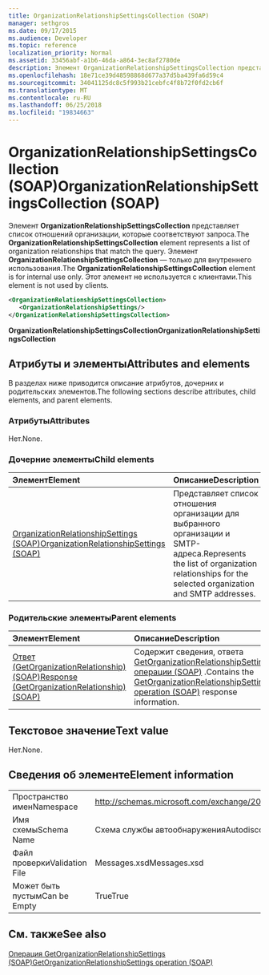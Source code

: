 ```yaml
---
title: OrganizationRelationshipSettingsCollection (SOAP)
manager: sethgros
ms.date: 09/17/2015
ms.audience: Developer
ms.topic: reference
localization_priority: Normal
ms.assetid: 33456abf-a1b6-46da-a864-3ec8af2780de
description: Элемент OrganizationRelationshipSettingsCollection представляет список отношений организации, которые соответствуют запроса. Элемент OrganizationRelationshipSettingsCollection — только для внутреннего использования. Этот элемент не используется с клиентами.
ms.openlocfilehash: 18e71ce39d48598868d677a37d5ba439fa6d59c4
ms.sourcegitcommit: 34041125dc8c5f993b21cebfc4f8b72f0fd2cb6f
ms.translationtype: MT
ms.contentlocale: ru-RU
ms.lasthandoff: 06/25/2018
ms.locfileid: "19834663"
---
```

# <a name="organizationrelationshipsettingscollection-soap"></a><span data-ttu-id="dda81-105">OrganizationRelationshipSettingsCollection (SOAP)</span><span class="sxs-lookup"><span data-stu-id="dda81-105">OrganizationRelationshipSettingsCollection (SOAP)</span></span>

<span data-ttu-id="dda81-106">Элемент **OrganizationRelationshipSettingsCollection** представляет список отношений организации, которые соответствуют запроса.</span><span class="sxs-lookup"><span data-stu-id="dda81-106">The **OrganizationRelationshipSettingsCollection** element represents a list of organization relationships that match the query.</span></span> <span data-ttu-id="dda81-107">Элемент **OrganizationRelationshipSettingsCollection** — только для внутреннего использования.</span><span class="sxs-lookup"><span data-stu-id="dda81-107">The **OrganizationRelationshipSettingsCollection** element is for internal use only.</span></span> <span data-ttu-id="dda81-108">Этот элемент не используется с клиентами.</span><span class="sxs-lookup"><span data-stu-id="dda81-108">This element is not used by clients.</span></span> 
  
```XML
<OrganizationRelationshipSettingsCollection>
   <OrganizationRelationshipSettings/>
</OrganizationRelationshipSettingsCollection>
```

 <span data-ttu-id="dda81-109">**OrganizationRelationshipSettingsCollection**</span><span class="sxs-lookup"><span data-stu-id="dda81-109">**OrganizationRelationshipSettingsCollection**</span></span>
## <a name="attributes-and-elements"></a><span data-ttu-id="dda81-110">Атрибуты и элементы</span><span class="sxs-lookup"><span data-stu-id="dda81-110">Attributes and elements</span></span>

<span data-ttu-id="dda81-111">В разделах ниже приводится описание атрибутов, дочерних и родительских элементов.</span><span class="sxs-lookup"><span data-stu-id="dda81-111">The following sections describe attributes, child elements, and parent elements.</span></span>
  
### <a name="attributes"></a><span data-ttu-id="dda81-112">Атрибуты</span><span class="sxs-lookup"><span data-stu-id="dda81-112">Attributes</span></span>

<span data-ttu-id="dda81-113">Нет.</span><span class="sxs-lookup"><span data-stu-id="dda81-113">None.</span></span>
  
### <a name="child-elements"></a><span data-ttu-id="dda81-114">Дочерние элементы</span><span class="sxs-lookup"><span data-stu-id="dda81-114">Child elements</span></span>

|<span data-ttu-id="dda81-115">**Элемент**</span><span class="sxs-lookup"><span data-stu-id="dda81-115">**Element**</span></span>|<span data-ttu-id="dda81-116">**Описание**</span><span class="sxs-lookup"><span data-stu-id="dda81-116">**Description**</span></span>|
|:-----|:-----|
|[<span data-ttu-id="dda81-117">OrganizationRelationshipSettings (SOAP)</span><span class="sxs-lookup"><span data-stu-id="dda81-117">OrganizationRelationshipSettings (SOAP)</span></span>](organizationrelationshipsettings-soap.md) <br/> |<span data-ttu-id="dda81-118">Представляет список отношения организации для выбранного организации и SMTP-адреса.</span><span class="sxs-lookup"><span data-stu-id="dda81-118">Represents the list of organization relationships for the selected organization and SMTP addresses.</span></span>  <br/> |
   
### <a name="parent-elements"></a><span data-ttu-id="dda81-119">Родительские элементы</span><span class="sxs-lookup"><span data-stu-id="dda81-119">Parent elements</span></span>

|<span data-ttu-id="dda81-120">**Элемент**</span><span class="sxs-lookup"><span data-stu-id="dda81-120">**Element**</span></span>|<span data-ttu-id="dda81-121">**Описание**</span><span class="sxs-lookup"><span data-stu-id="dda81-121">**Description**</span></span>|
|:-----|:-----|
|[<span data-ttu-id="dda81-122">Ответ (GetOrganizationRelationship) (SOAP)</span><span class="sxs-lookup"><span data-stu-id="dda81-122">Response (GetOrganizationRelationship) (SOAP)</span></span>](response-getorganizationrelationshipsoap.md) <br/> |<span data-ttu-id="dda81-123">Содержит сведения, ответа [GetOrganizationRelationshipSettings операции (SOAP)](getorganizationrelationshipsettings-operation-soap.md) .</span><span class="sxs-lookup"><span data-stu-id="dda81-123">Contains the [GetOrganizationRelationshipSettings operation (SOAP)](getorganizationrelationshipsettings-operation-soap.md) response information.</span></span>  <br/> |
   
## <a name="text-value"></a><span data-ttu-id="dda81-124">Текстовое значение</span><span class="sxs-lookup"><span data-stu-id="dda81-124">Text value</span></span>

<span data-ttu-id="dda81-125">Нет.</span><span class="sxs-lookup"><span data-stu-id="dda81-125">None.</span></span>
  
## <a name="element-information"></a><span data-ttu-id="dda81-126">Сведения об элементе</span><span class="sxs-lookup"><span data-stu-id="dda81-126">Element information</span></span>

|||
|:-----|:-----|
|<span data-ttu-id="dda81-127">Пространство имен</span><span class="sxs-lookup"><span data-stu-id="dda81-127">Namespace</span></span>  <br/> |http://schemas.microsoft.com/exchange/2010/Autodiscover  <br/> |
|<span data-ttu-id="dda81-128">Имя схемы</span><span class="sxs-lookup"><span data-stu-id="dda81-128">Schema Name</span></span>  <br/> |<span data-ttu-id="dda81-129">Схема службы автообнаружения</span><span class="sxs-lookup"><span data-stu-id="dda81-129">Autodiscover schema</span></span>  <br/> |
|<span data-ttu-id="dda81-130">Файл проверки</span><span class="sxs-lookup"><span data-stu-id="dda81-130">Validation File</span></span>  <br/> |<span data-ttu-id="dda81-131">Messages.xsd</span><span class="sxs-lookup"><span data-stu-id="dda81-131">Messages.xsd</span></span>  <br/> |
|<span data-ttu-id="dda81-132">Может быть пустым</span><span class="sxs-lookup"><span data-stu-id="dda81-132">Can be Empty</span></span>  <br/> |<span data-ttu-id="dda81-133">True</span><span class="sxs-lookup"><span data-stu-id="dda81-133">True</span></span>  <br/> |
   
## <a name="see-also"></a><span data-ttu-id="dda81-134">См. также</span><span class="sxs-lookup"><span data-stu-id="dda81-134">See also</span></span>



[<span data-ttu-id="dda81-135">Операция GetOrganizationRelationshipSettings (SOAP)</span><span class="sxs-lookup"><span data-stu-id="dda81-135">GetOrganizationRelationshipSettings operation (SOAP)</span></span>](getorganizationrelationshipsettings-operation-soap.md)

